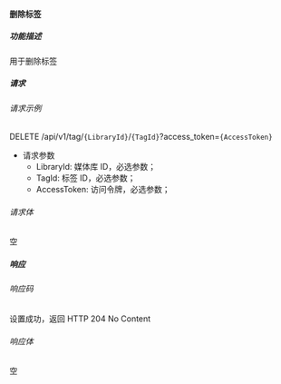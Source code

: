#### 删除标签

##### 功能描述

用于删除标签

##### 请求

###### 请求示例  

DELETE /api/v1/tag/`{LibraryId}`/`{TagId}`?access_token=`{AccessToken}`

- 请求参数
    - LibraryId: 媒体库 ID，必选参数；
    - TagId: 标签 ID，必选参数；
    - AccessToken: 访问令牌，必选参数；

###### 请求体

空

##### 响应

###### 响应码

设置成功，返回 HTTP 204 No Content

###### 响应体

空
